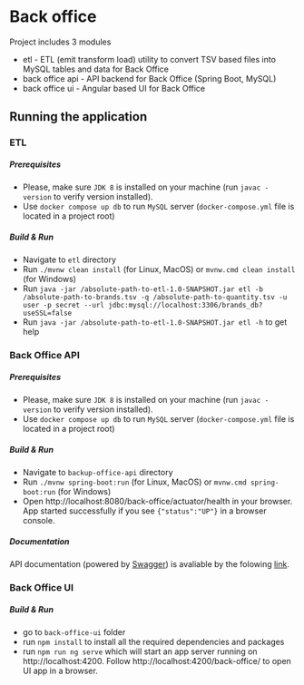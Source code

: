 # Back office

Project includes 3 modules
- etl - ETL (emit transform load) utility to convert TSV based files into MySQL tables and data for Back Office
- back office api - API backend for Back Office (Spring Boot, MySQL)
- back office ui - Angular based UI for Back Office

## Running the application

### ETL
##### Prerequisites
- Please, make sure ```JDK 8``` is installed on your machine (run ```javac -version``` to verify version installed).
- Use ```docker compose up db``` to run ```MySQL``` server (```docker-compose.yml``` file is located in a project root)

##### Build & Run
- Navigate to ```etl``` directory
- Run ```./mvnw clean install``` (for Linux, MacOS) or ```mvnw.cmd clean install``` (for Windows)
- Run ```java -jar /absolute-path-to-etl-1.0-SNAPSHOT.jar etl -b /absolute-path-to-brands.tsv -q /absolute-path-to-quantity.tsv -u user -p secret --url jdbc:mysql://localhost:3306/brands_db?useSSL=false```
- Run ```java -jar /absolute-path-to-etl-1.0-SNAPSHOT.jar etl -h``` to get help

### Back Office API
##### Prerequisites
- Please, make sure ```JDK 8``` is installed on your machine (run ```javac -version``` to verify version installed).
- Use ```docker compose up db``` to run ```MySQL``` server (```docker-compose.yml``` file is located in a project root)

##### Build & Run
- Navigate to ```backup-office-api``` directory
- Run ```./mvnw spring-boot:run``` (for Linux, MacOS) or ```mvnw.cmd spring-boot:run``` (for Windows)
- Open http://localhost:8080/back-office/actuator/health in your browser. App started successfully if you see ```{"status":"UP"}``` in a browser console.

##### Documentation
API documentation (powered by [Swagger](https://swagger.io/tools/swagger-ui/)) is avaliable by the folowing [link](http://localhost:8080/back-office/swagger-ui.html).

### Back Office UI


##### Build & Run
- go to ```back-office-ui``` folder
- run ```npm install``` to install all the required dependencies and packages 
- run ```npm run ng serve``` which will start an app server running on http://localhost:4200. Follow http://localhost:4200/back-office/ to open UI app in a browser.
